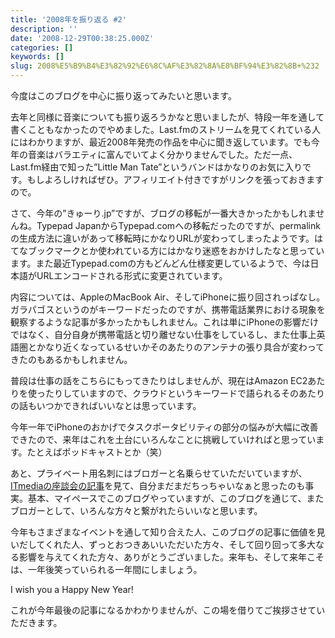 ```yaml
---
title: '2008年を振り返る #2'
description: ''
date: '2008-12-29T00:38:25.000Z'
categories: []
keywords: []
slug: 2008%E5%B9%B4%E3%82%92%E6%8C%AF%E3%82%8A%E8%BF%94%E3%82%8B+%232
---
```

今度はこのブログを中心に振り返ってみたいと思います。

去年と同様に音楽についても振り返ろうかなと思いましたが、特段一年を通して書くこともなかったのでやめました。Last.fmのストリームを見てくれている人にはわかりますが、最近2008年発売の作品を中心に聞き返しています。でも今年の音楽はバラエティに富んでいてよく分かりませんでした。ただ一点、Last.fm経由で知った”Little Man Tate”というバンドはかなりのお気に入りです。もしよろしければぜひ。アフィリエイト付きですがリンクを張っておきますので。

さて、今年の”きゅーり.jp”ですが、ブログの移転が一番大きかったかもしれませんね。Typepad JapanからTypepad.comへの移転だったのですが、permalinkの生成方法に違いがあって移転時にかなりURLが変わってしまったようです。はてなブックマークとか使われている方にはかなり迷惑をおかけしたなと思っています。また最近Typepad.comの方もどんどん仕様変更しているようで、今は日本語がURLエンコードされる形式に変更されています。

内容については、AppleのMacBook Air、そしてiPhoneに振り回されっぱなし。ガラパゴスというのがキーワードだったのですが、携帯電話業界における現象を観察するような記事が多かったかもしれません。これは単にiPhoneの影響だけではなく、自分自身が携帯電話と切り離せない仕事をしているし、また仕事上英語圏とかなり近くなっているせいかそのあたりのアンテナの張り具合が変わってきたのもあるかもしれません。

普段は仕事の話をこちらにもってきたりはしませんが、現在はAmazon EC2あたりを使ったりしていますので、クラウドというキーワードで語られるそのあたりの話もいつかできればいいなとは思っています。

今年一年でiPhoneのおかげでタスクポータビリティの部分の悩みが大幅に改善できたので、来年はこれを土台にいろんなことに挑戦していければと思っています。たとえばポッドキャストとか（笑）

あと、プライベート用名刺にはブロガーと名乗らせていただいていますが、[ITmediaの座談会の記事](http://www.itmedia.co.jp/enterprise/articles/0812/16/news053.html)を見て、自分まだまだちっちゃいなぁと思ったのも事実。基本、マイペースでこのブログやっていますが、このブログを通じて、またブロガーとして、いろんな方々と繋がれたらいいなと思います。

今年もさまざまなイベントを通して知り合えた人、このブログの記事に価値を見いだしてくれた人、ずっとおつきあいいただいた方々、そして回り回って多大なる影響を与えてくれた方々、ありがとうございました。来年も、そして来年こそは、一年後笑っていられる一年間にしましょう。

I wish you a Happy New Year!

これが今年最後の記事になるかわかりませんが、この場を借りてご挨拶させていただきます。
